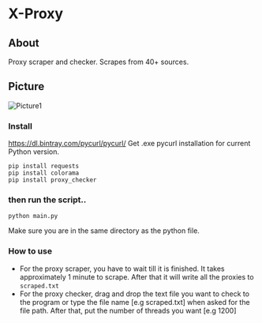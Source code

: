 # X-Proxy

## About
Proxy scraper and checker. Scrapes from 40+ sources.

## Picture
![Picture1](https://i.ibb.co/c63PXr9/Screenshot-133.png)


### Install

https://dl.bintray.com/pycurl/pycurl/
Get .exe pycurl installation for current Python version.
```
pip install requests
pip install colorama
pip install proxy_checker
```

### then run the script..
```
python main.py
```
Make sure you are in the same directory as the 
python file.

### How to use
- For the proxy scraper, you have to wait till it is finished. It takes approximately 1 minute to scrape. After that it will write all the proxies to ```scraped.txt```
- For the proxy checker, drag and drop the text file you want to check to the program or type the file name [e.g scraped.txt] when asked
for the file path. After that, put the number of threads you want [e.g 1200]

